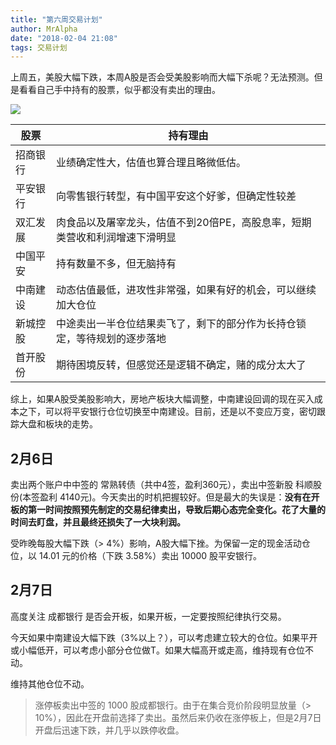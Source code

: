 ```yaml
---
title: "第六周交易计划"
author: MrAlpha
date: "2018-02-04 21:08"
tags: 交易计划
---
```


上周五，美股大幅下跌，本周A股是否会受美股影响而大幅下杀呢？无法预测。但是看看自己手中持有的股票，似乎都没有卖出的理由。

![](http://7xonmk.com1.z0.glb.clouddn.com/2018-02-04_21-09-32.png)

| 股票 | 持有理由 |
| -- |--
|招商银行 | 业绩确定性大，估值也算合理且略微低估。|
|平安银行 | 向零售银行转型，有中国平安这个好爹，但确定性较差 |
|双汇发展 | 肉食品以及屠宰龙头，估值不到20倍PE，高股息率，短期类营收和利润增速下滑明显|
|中国平安 | 持有数量不多，但无脑持有 |
|中南建设 | 动态估值最低，进攻性非常强，如果有好的机会，可以继续加大仓位|
|新城控股 | 中途卖出一半仓位结果卖飞了，剩下的部分作为长持仓锁定，等待规划的逐步落地 |
|首开股份 | 期待困境反转，但感觉还是逻辑不确定，赌的成分太大了|

综上，如果A股受美股影响大，房地产板块大幅调整，中南建设回调的现在买入成本之下，可以将平安银行仓位切换至中南建设。目前，还是以不变应万变，密切跟踪大盘和板块的走势。

## 2月6日

卖出两个账户中中签的 常熟转债（共中4签，盈利360元），卖出中签新股 科顺股份(本签盈利 4140元)。今天卖出的时机把握较好。但是最大的失误是：**没有在开板的第一时间按照预先制定的交易纪律卖出，导致后期心态完全变化。花了大量的时间去盯盘，并且最终还损失了一大块利润。**

受昨晚每股大幅下跌（> 4%）影响，A股大幅下挫。为保留一定的现金活动仓位，以 14.01 元的价格（下跌 3.58%）卖出 10000 股平安银行。

## 2月7日

高度关注 成都银行 是否会开板，如果开板，一定要按照纪律执行交易。

今天如果中南建设大幅下跌（3%以上？），可以考虑建立较大的仓位。如果平开或小幅低开，可以考虑小部分仓位做T。如果大幅高开或走高，维持现有仓位不动。

维持其他仓位不动。

> 涨停板卖出中签的 1000 股成都银行。由于在集合竞价阶段明显放量（> 10%），因此在开盘前选择了卖出。虽然后来仍收在涨停板上，但是2月7日开盘后迅速下跌，并几乎以跌停收盘。
